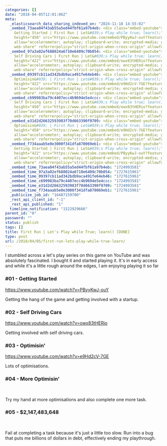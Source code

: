 ```yaml
---
categories: []
date: "2018-04-05T12:01:06Z"
meta:
  _elasticsearch_data_sharing_indexed_on: "2024-11-18 14:55:02"
  _oembed_73aea04f43ab55a5ed44fbf61a97b4eb: <div class="embed-youtube"><iframe title="Ep01
    Getting Started | First Run | Let&#039;s Play while true; learn();" width="800"
    height="450" src="https://www.youtube.com/embed/PByyKwJ-ouY?feature=oembed" frameborder="0"
    allow="accelerometer; autoplay; clipboard-write; encrypted-media; gyroscope; picture-in-picture;
    web-share" referrerpolicy="strict-origin-when-cross-origin" allowfullscreen></iframe></div>
  _oembed_97a3a02ef688024a6710e6409c70b054: <div class="embed-youtube"><iframe title="Ep02
    Self Driving Cars | First Run | Let&#039;s Play while true; learn();" width="750"
    height="422" src="https://www.youtube.com/embed/owx83tHERio?feature=oembed" frameborder="0"
    allow="accelerometer; autoplay; clipboard-write; encrypted-media; gyroscope; picture-in-picture;
    web-share" referrerpolicy="strict-origin-when-cross-origin" allowfullscreen></iframe></div>
  _oembed_09397cb11ad342bdb9aca491fe64eb46: <div class="embed-youtube"><iframe title="Ep03
    Optimisin&#039; | First Run | Let&#039;s Play while true; learn();" width="750"
    height="422" src="https://www.youtube.com/embed/e9Hd2cV-7GE?feature=oembed" frameborder="0"
    allow="accelerometer; autoplay; clipboard-write; encrypted-media; gyroscope; picture-in-picture;
    web-share" referrerpolicy="strict-origin-when-cross-origin" allowfullscreen></iframe></div>
  _oembed_c699983ba79c4407ecc4b9694e5e4ccc: <div class="embed-youtube"><iframe title="Ep02
    Self Driving Cars | First Run | Let&#039;s Play while true; learn();" width="800"
    height="450" src="https://www.youtube.com/embed/owx83tHERio?feature=oembed" frameborder="0"
    allow="accelerometer; autoplay; clipboard-write; encrypted-media; gyroscope; picture-in-picture;
    web-share" referrerpolicy="strict-origin-when-cross-origin" allowfullscreen></iframe></div>
  _oembed_e31d2d26632593983f70d663390f9709: <div class="embed-youtube"><iframe title="Ep03
    Optimisin&#039; | First Run | Let&#039;s Play while true; learn();" width="800"
    height="450" src="https://www.youtube.com/embed/e9Hd2cV-7GE?feature=oembed" frameborder="0"
    allow="accelerometer; autoplay; clipboard-write; encrypted-media; gyroscope; picture-in-picture;
    web-share" referrerpolicy="strict-origin-when-cross-origin" allowfullscreen></iframe></div>
  _oembed_f734aaab5e0e3000f341dfa870069eb1: <div class="embed-youtube"><iframe title="Ep01
    Getting Started | First Run | Let&#039;s Play while true; learn();" width="750"
    height="422" src="https://www.youtube.com/embed/PByyKwJ-ouY?feature=oembed" frameborder="0"
    allow="accelerometer; autoplay; clipboard-write; encrypted-media; gyroscope; picture-in-picture;
    web-share" referrerpolicy="strict-origin-when-cross-origin" allowfullscreen></iframe></div>
  _oembed_time_73aea04f43ab55a5ed44fbf61a97b4eb: "1724993581"
  _oembed_time_97a3a02ef688024a6710e6409c70b054: "1727615961"
  _oembed_time_09397cb11ad342bdb9aca491fe64eb46: "1727615961"
  _oembed_time_c699983ba79c4407ecc4b9694e5e4ccc: "1724993581"
  _oembed_time_e31d2d26632593983f70d663390f9709: "1724993581"
  _oembed_time_f734aaab5e0e3000f341dfa870069eb1: "1727615961"
  _publicize_job_id: "16487159700"
  _rest_api_client_id: "-1"
  _rest_api_published: "1"
  timeline_notification: "1522929666"
parent_id: "0"
password: ""
status: publish
tags: []
title: First Run | Let's Play while True; learn() [DONE]
type: post
url: /2018/04/05/first-run-lets-play-while-true-learn/
---
```


I stumbled across a let\'s play series on this game on YouTube and was
absolutely fascinated. I bought it and started playing it. It\'s in early access
and while it\'s a little rough around the edges, I am enjoying playing it so far

### #01 - Getting Started

https://www.youtube.com/watch?v=PByyKwJ-ouY

Getting the hang of the game and getting involved with a startup.

### #02 - Self Driving Cars

https://www.youtube.com/watch?v=owx83tHERio

Getting involved with self driving cars.

### #03 - Optimisin\'

https://www.youtube.com/watch?v=e9Hd2cV-7GE

Lots of optimisations.

### #04 - More Optimisin\'

 

Try my hand at more optimisations and also complete one more task.

### #05 - \$2,147,483,648

 

Fail at completing a task because it\'s just a little too slow. Run into a bug
that puts me billions of dollars in debt, effectively ending my playthrough.
